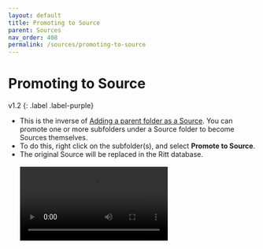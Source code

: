 ```yaml
---
layout: default
title: Promoting to Source
parent: Sources
nav_order: 408
permalink: /sources/promoting-to-source
---
```


# Promoting to Source
v1.2
{: .label .label-purple}

- This is the inverse of [Adding a parent folder as a Source](/sources/adding-a-parent-folder-as-a-source). You can promote one or more subfolders under a Source folder to become Sources themselves.
- To do this, right click on the subfolder(s), and select **Promote to Source**.
- The original Source will be replaced in the Ritt database.<br/><br/>
  <video autoplay loop controls>
    <source src="/img/v1.2-MP4-Promoting-to-Source.mp4" type="video/mp4">
  </video>